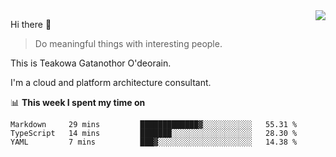 <img align="right" src="https://github-readme-stats.vercel.app/api?username=Teakowa&show_icons=true&icon_color=2f80ed&text_color=718096&bg_color=ffffff&hide_title=true" />

Hi there 👋

> Do meaningful things with interesting people.

This is Teakowa Gatanothor O'deorain.

I'm a cloud and platform architecture consultant.

📊 **This week I spent my time on**
<!--START_SECTION:waka-->
```text
Markdown     29 mins         █████████████▓░░░░░░░░░░░   55.31 % 
TypeScript   14 mins         ███████░░░░░░░░░░░░░░░░░░   28.30 % 
YAML         7 mins          ███▓░░░░░░░░░░░░░░░░░░░░░   14.38 % 
```
<!--END_SECTION:waka-->
